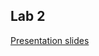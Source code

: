 ## Lab 2

[Presentation slides](https://docs.google.com/presentation/d/1C0G-nqxH_7CE-lY5INbEw5qNCo7IHPPgs7JmohEAivA/edit?usp=sharing)